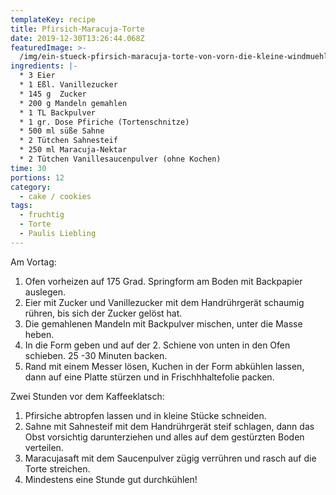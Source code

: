 ```yaml
---
templateKey: recipe
title: Pfirsich-Maracuja-Torte
date: 2019-12-30T13:26:44.068Z
featuredImage: >-
  /img/ein-stueck-pfirsich-maracuja-torte-von-vorn-die-kleine-windmuehle_hf-683x1024.jpg
ingredients: |-
  * 3 Eier
  * 1 Eßl. Vanillezucker
  * 145 g  Zucker
  * 200 g Mandeln gemahlen
  * 1 TL Backpulver
  * 1 gr. Dose Pfiriche (Tortenschnitze)
  * 500 ml süße Sahne
  * 2 Tütchen Sahnesteif
  * 250 ml Maracuja-Nektar
  * 2 Tütchen Vanillesaucenpulver (ohne Kochen)
time: 30
portions: 12
category:
  - cake / cookies
tags:
  - fruchtig
  - Torte
  - Paulis Liebling
---
```


Am Vortag:

1. Ofen vorheizen auf 175 Grad. Springform am Boden mit Backpapier auslegen.
2. Eier mit Zucker und Vanillezucker mit dem Handrührgerät schaumig rühren, bis sich der Zucker gelöst hat.
3. Die gemahlenen Mandeln mit Backpulver mischen, unter die Masse heben.
4. In die Form geben und auf der 2. Schiene von unten in den Ofen schieben. 25 -30 Minuten backen.
5. Rand mit einem Messer lösen, Kuchen in der Form abkühlen lassen, dann auf eine Platte stürzen und in Frischhhaltefolie packen.

Zwei Stunden vor dem Kaffeeklatsch:

1. Pfirsiche abtropfen lassen und in kleine Stücke schneiden.
2. Sahne mit Sahnesteif mit dem Handrührgerät steif schlagen, dann das Obst vorsichtig darunterziehen und alles auf dem gestürzten Boden verteilen.
3. Maracujasaft mit dem Saucenpulver zügig verrühren und rasch auf die Torte streichen.
4. Mindestens eine Stunde gut durchkühlen!
